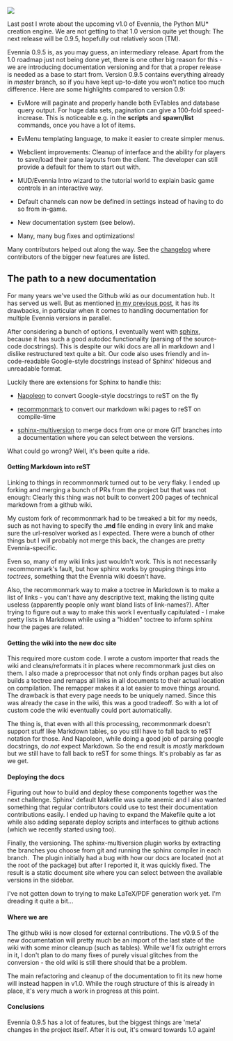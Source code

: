 [![](https://1.bp.blogspot.com/-GNQ1IGvFf3o/X44OC1-OxXI/AAAAAAAALgY/OugrLSGGW7YgPDxHuG-tveB-xcCQ2RVZACLcBGAsYHQ/s0/book.png)](https://1.bp.blogspot.com/-GNQ1IGvFf3o/X44OC1-OxXI/AAAAAAAALgY/OugrLSGGW7YgPDxHuG-tveB-xcCQ2RVZACLcBGAsYHQ/s207/book.png)

Last post I wrote about the upcoming v1.0 of Evennia, the Python MU* creation engine. We are not getting to that 1.0 version quite yet though: The next release will be 0.9.5, hopefully out relatively soon (TM).  

Evennia 0.9.5 is, as you may guess, an intermediary release. Apart from the 1.0 roadmap just not being done yet, there is one other big reason for this - we are introducing documentation versioning and for that a proper release is needed as a base to start from. Version 0.9.5 contains everything already in _master_ branch, so if you have kept up-to-date you won't notice too much difference. Here are some highlights compared to version 0.9:

-   EvMore will paginate and properly handle both EvTables and database query output. For huge data sets, pagination can give a 100-fold speed-increase. This is noticeable e.g. in the **scripts** and **spawn/list** commands, once you have a lot of items.
-   EvMenu templating language, to make it easier to create simpler menus. 
-   Webclient improvements: Cleanup of interface and the ability for players to save/load their pane layouts from the client. The developer can still provide a default for them to start out with.  
    
-   MUD/Evennia Intro wizard to the tutorial world to explain basic game controls in an interactive way. 
-   Default channels can now be defined in settings instead of having to do so from in-game.   
    
-   New documentation system (see below).  
    
-   Many, many bug fixes and optimizations!

Many contributors helped out along the way. See the [changelog](https://github.com/evennia/evennia/blob/master/CHANGELOG.md) where contributors of the bigger new features are listed.  

## The path to a new documentation

For many years we've used the Github wiki as our documentation hub. It has served us well. But as mentioned [in my previous post](http://evennia.blogspot.com/2020/04/spring-updates-while-trying-to-stay.html), it has its drawbacks, in particular when it comes to handling documentation for multiple Evennia versions in parallel.

After considering a bunch of options, I eventually went with [sphinx](https://www.sphinx-doc.org), because it has such a good autodoc functionality (parsing of the source-code docstrings). This is despite our wiki docs are all in markdown and I dislike restructured text quite a bit. Our code also uses friendly and in-code-readable Google-style docstrings instead of Sphinx' hideous and unreadable format. 

Luckily there are extensions for Sphinx to handle this: 

-   [Napoleon](https://www.sphinx-doc.org/en/master/usage/extensions/napoleon.html) to convert Google-style docstrings to reST on the fly
-   [recommonmark](https://recommonmark.readthedocs.io/en/latest/index.html) to convert our markdown wiki pages to reST on compile-time  
    
-   [sphinx-multiversion](https://holzhaus.github.io/sphinx-multiversion/master/index.html) to merge docs from one or more GIT branches into a documentation where you can select between the versions.  
    

What could go wrong? Well, it's been quite a ride.

#### Getting Markdown into reST  

Linking to things in recommonmark turned out to be very flaky. I ended up forking and merging a bunch of PRs from the project but that was not enough: Clearly this thing was not built to convert 200 pages of technical markdown from a github wiki.

My custom fork of recommonmark had to be tweaked a bit for my needs, such as not having to specify the **.md** file ending in every link and make sure the url-resolver worked as I expected. There were a bunch of other things but I will probably not merge this back, the changes are pretty Evennia-specific.  

Even so, many of my wiki links just wouldn't work. This is not necessarily recommonmark's fault, but how sphinx works by grouping things into _toctrees_, something that the Evennia wiki doesn't have. 

Also, the recommonmark way to make a toctree in Markdown is to make a list of links - you can't have any descriptive text, making the listing quite useless (apparently people only want bland lists of link-names?). After trying to figure out a way to make this work I eventually capitulated - I make pretty lists in Markdown while using a "hidden" toctree to inform sphinx how the pages are related.  

#### Getting the wiki into the new doc site  

This required more custom code. I wrote a custom importer that reads the wiki and cleans/reformats it in places where recommonmark just dies on them. I also made a preprocessor that not only finds orphan pages but also builds a toctree and remaps all links in all documents to their actual location on compilation. The remapper makes it a lot easier to move things around. The drawback is that every page needs to be uniquely named. Since this was already the case in the wiki, this was a good tradeoff. So with a lot of custom code the wiki eventually could port automatically.   

The thing is, that even with all this processing, recommonmark doesn't support stuff like Markdown tables, so you still have to fall back to reST notation for those. And Napoleon, while doing a good job of parsing google docstrings, do _not_ expect Markdown. So the end result is _mostly_ markdown but we still have to fall back to reST for some things. It's probably as far as we get.  

#### Deploying the docs   

Figuring out how to build and deploy these components together was the next challenge. Sphinx' default Makefile was quite anemic and I also wanted something that regular contributors could use to test their documentation contributions easily. I ended up having to expand the Makefile quite a lot while also adding separate deploy scripts and interfaces to github actions (which we recently started using too).

Finally, the versioning. The sphinx-multiversion plugin works by extracting the branches you choose from git and running the sphinx compiler in each branch.  The plugin initially had a bug with how our docs are located (not at the root of the package) but after I reported it, it was quickly fixed. The result is a static document site where you can select between the available versions in the sidebar.

I've not gotten down to trying to make LaTeX/PDF generation work yet. I'm dreading it quite a bit...   

#### Where we are  

The github wiki is now closed for external contributions. The v0.9.5 of the new documentation will pretty much be an import of the last state of the wiki with some minor cleanup (such as tables). While we'll fix outright errors in it, I don't plan to do many fixes of purely visual glitches from the conversion - the old wiki is still there should that be a problem.  

The main refactoring and cleanup of the documentation to fit its new home will instead happen in v1.0. While the rough structure of this is already in place, it's very much a work in progress at this point.

#### Conclusions

Evennia 0.9.5 has a lot of features, but the biggest things are 'meta' changes in the project itself. After it is out, it's onward towards 1.0 again!